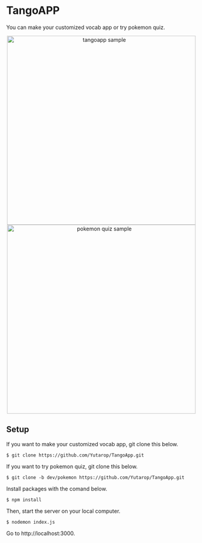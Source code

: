 # TangoAPP
You can make your customized vocab app or try pokemon quiz.

<div align="center">
  <img src="https://github.com/user-attachments/assets/64441e20-29dd-448c-a571-1b2d60ce9c36" alt="tangoapp sample"　width="700" height="500">
</div>

<div align="center">
  <img src="https://github.com/user-attachments/assets/83d19411-09a7-4413-9169-eddcbfbb3dd6" alt="pokemon quiz sample"　width="700" height="500">
</div>

## Setup
If you want to make your customized vocab app, git clone this below.
```
$ git clone https://github.com/Yutarop/TangoApp.git
```
If you want to try pokemon quiz, git clone this below.
```
$ git clone -b dev/pokemon https://github.com/Yutarop/TangoApp.git
```
Install packages with the comand below.
```
$ npm install
```
Then, start the server on your local computer.
```
$ nodemon index.js
```
Go to http://localhost:3000.
